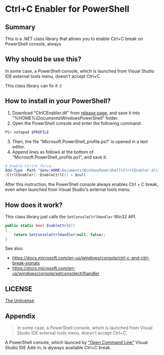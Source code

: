 # Ctrl+C Enabler for PowerShell

## Summary

This is a .NET class library that allows you to enable Ctrl+C break on PowerShell console, always.

## Why should be use this?

In some case, a PowerShell console, which is launched from Visual Studio IDE external tools menu, doesn't accept Ctrl+C.

This class library can fix it :)

## How to install in your PowerShell?

1. Download "CtrlCEnabler.dll" from [release page](../../releases), and save it into "%HOME%\Documents\WindowsPowerShell" folder.
2. Open the PowerShell console and enter the following command:
```powershell
PS> notepad $PROFILE
```
3. Then, the file "Microsoft.PowerShell_profile.ps1" is opened in a text editor.
4. Append lines as follows at the bottom of "Microsoft.PowerShell_profile.ps1", and save it.
```powershell
# Enable Ctrl+C force.
Add-Type -Path "$env:HOME\Documents\WindowsPowerShell\CtrlCEnabler.dll"
[CtrlCEnabler]::EnableCtrlC() > $null
```

After this instruction, the PowerShell console always enables Ctrl + C break, even when launched from Visual Studio's external tools menu.

## How does it work?

This class library just calls the `SetConsoleCtrlHandler` Win32 API.

```csharp
public static bool EnableCtrlC()
{
    return SetConsoleCtrlHandler(null, false);
}
```

See also:

- https://docs.microsoft.com/en-us/windows/console/ctrl-c-and-ctrl-break-signals
- https://docs.microsoft.com/en-us/windows/console/setconsolectrlhandler

## LICENSE

[The Unlicense](LICENSE)

## Appendix

> In some case, a PowerShell console, which is launched from Visual Studio IDE external tools menu, doesn't accept Ctrl+C.

A PowerShell console, which launced by ["Open Command Line"](https://marketplace.visualstudio.com/items?itemName=MadsKristensen.OpenCommandLine) Visual Studio IDE Add-in, is alyways available Ctrl+C break.
